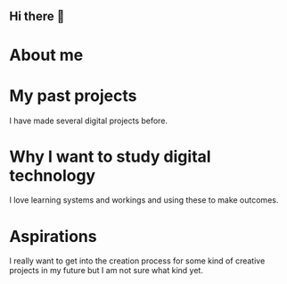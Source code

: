 ## Hi there 👋

<!--
**LukeWSC/LukeWSC** is a ✨ _special_ ✨ repository because its `README.md` (this file) appears on your GitHub profile.

Here are some ideas to get you started:

- 🔭 I’m currently working on ...
- 🌱 I’m currently learning ...
- 👯 I’m looking to collaborate on ...
- 🤔 I’m looking for help with ...
- 💬 Ask me about ...
- 📫 How to reach me: ...
- 😄 Pronouns: ...
- ⚡ Fun fact: ...
-->
# About me


# My past projects
I have made several digital projects before.

# Why I want to study digital technology
I love learning systems and workings and using these to make outcomes.

# Aspirations
I really want to get into the creation process for some kind of creative projects in my future but I am not sure what kind yet.
